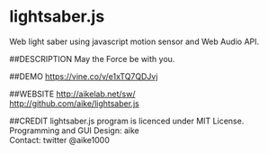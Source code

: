 lightsaber.js
====
Web light saber using javascript motion sensor and Web Audio API.

##DESCRIPTION
May the Force be with you.

##DEMO
https://vine.co/v/e1xTQ7QDJvj

##WEBSITE
http://aikelab.net/sw/  
http://github.com/aike/lightsaber.js

##CREDIT
lightsaber.js program is licenced under MIT License.  
Programming and GUI Design: aike  
Contact: twitter @aike1000
